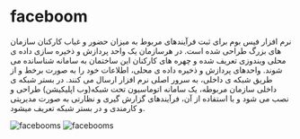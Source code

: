 # faceboom
نرم افزار فیس بوم برای ثبت فرآیندهای مربوط به میزان حضور و غیاب کارکنان سازمان های بزرگ طراحی شده است. در هرسازمان یک واحد پردازش و ذخیره سازی داده ی محلی ویندوزی تعریف شده و چهره های کارکنان این ساختمان به سامانه شناسانده می شوند. واحدهای پردازش و ذخیره داده ی محلی، اطلاعات خود را به صورت برخط و از طریق شبکه ی داخلی، به سرور اصلی نرم افزار ارسال می کنند. در بستر شبکه ی داخلی سازمان مربوطه، یک سامانه اتوماسیون تحت شبکه(وب اپلیکیشن) طراحی و نصب می شود و با استفاده از آن، فرآیندهای گزارش گیری و نظارتی به صورت مدیریتی و کارمندی و در بستر شبکه تعریف میشود.

![facebooms](https://user-images.githubusercontent.com/58933737/144876775-71d9fbe7-069f-4892-8a50-d532eef00752.jpg)
![facebooms](https://user-images.githubusercontent.com/58933737/144876888-eb0f3efb-0ead-4608-8960-94231b334aae.jpg)
